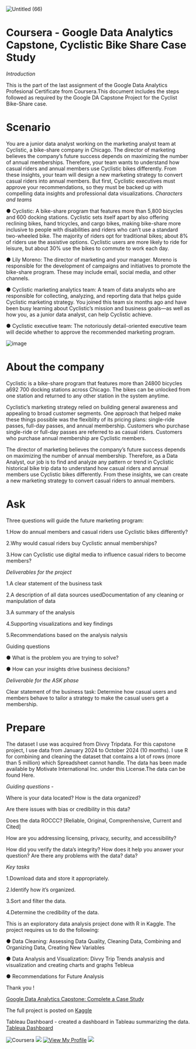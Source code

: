 ![Untitled (66)](https://github.com/user-attachments/assets/f6095178-c702-4b65-a0eb-940d0a7f16d6)

# Coursera - Google Data Analytics Capstone, Cyclistic Bike Share Case Study
 
*Introduction*

This is the part of the last assignment of the Google Data Analytics Profesional Certificate from Coursera.This document includes the steps followed as required by the Google DA Capstone Project for the Cyclist Bike-Share case.

# Scenario

You are a junior data analyst working on the marketing analyst team at Cyclistic, a bike-share company in Chicago. The director of marketing believes the company’s future success depends on maximizing the number of annual memberships. Therefore, your team wants to understand how casual riders and annual members use Cyclistic bikes differently. From these insights, your team will design a new marketing strategy to convert casual riders into annual members. But first, Cyclistic executives must approve your recommendations, so they must be backed up with compelling data insights and professional data visualizations.
*Characters and teams*

● Cyclistic: A bike-share program that features more than 5,800 bicycles and 600 docking stations. Cyclistic sets itself apart by also offering reclining bikes, hand tricycles, and cargo bikes, making bike-share more inclusive to people with disabilities and riders who can’t use a standard two-wheeled bike. The majority of riders opt for traditional bikes; about 8% of riders use the assistive options. Cyclistic users are more likely to ride for leisure, but about 30% use the bikes to commute to work each day.

● Lily Moreno: The director of marketing and your manager. Moreno is responsible for the development of campaigns and initiatives to promote the bike-share program. These may include email, social media, and other channels.

● Cyclistic marketing analytics team: A team of data analysts who are responsible for collecting, analyzing, and reporting data that helps guide Cyclistic marketing strategy. You joined this team six months ago and have been busy learning about Cyclistic’s mission and business goals—as well as how you, as a junior data analyst, can help Cyclistic achieve. 

● Cyclistic executive team: The notoriously detail-oriented executive team will decide whether to approve the recommended marketing program.

![image](https://github.com/user-attachments/assets/ca73d11d-c4ae-4702-adb5-da1e8c417c9f)

# About the company

Cyclistic is a bike-share program that features more than 24800 bicycles a692 700 docking stations across Chicago. The bikes can be unlocked from one station and returned to any other station in the system anytime.

Cyclistic’s marketing strategy relied on building general awareness and appealing to broad customer segments. One approach that helped make these things possible was the flexiblity of its pricing plans: single-ride passes, full-day passes, and annual membership. Customers who purchase single-ride or full-day passes are referred to as casual riders. Customers who purchase annual membership are Cyclistic members.

The director of marketing believes the company’s future success depends on maximizing the number of annual membership. Therefore, as a Data Analyst, our job is to find and analyze any pattern or trend in Cyclistic historical bike trip data to understand how casual riders and annual members use Cyclistic bikes differently. From these insights, we can create a new marketing strategy to convert casual riders to annual members.

# Ask

Three questions will guide the future marketing program:

1.How do annual members and casual riders use Cyclistic bikes differently?

2.Why would casual riders buy Cyclistic annual memberships?

3.How can Cyclistic use digital media to influence casual riders to become members?

*Deliverables for the project*

1.A clear statement of the business task

2.A description of all data sources usedDocumentation of any cleaning or manipulation of data

3.A summary of the analysis

4.Supporting visualizations and key findings

5.Recommendations based on the analysis nalysis

Guiding questions

● What is the problem you are trying to solve?

● How can your insights drive business decisions?

*Deliverable for the ASK phase*

Clear statement of the business task: Determine how casual users and members behave to tailor a strategy to make the casual users get a membership.

# Prepare
The dataset I use was acquired from Divvy Tripdata. For this capstone project, I use data from January 2024 to October 2024 (10 months). I use R for combining and cleaning the dataset that contains a lot of rows (more than 5 million) which Spreadsheet cannot handle. The data has been made available by Motivate International Inc. under this License.The data can be found Here.

*Guiding questions* -

Where is your data located? How is the data organized?

Are there issues with bias or credibility in this data?

Does the data ROCCC? [Reliable, Original, Comprenhensive, Current and Cited]

How are you addressing licensing, privacy, security, and accessibility? 

How did you verify the data’s integrity? How does it help you answer your question? Are there any problems with the data? data?

*Key tasks*

1.Download data and store it appropriately.

 2.Identify how it’s organized.

3.Sort and filter the data.

4.Determine the credibility of the data.

This is an exploratory data analysis project done with  R in Kaggle. The project requires us to do the following:

● Data Cleaning: Assessing Data Quality, Cleaning Data, Combining and Organizing Data, Creating New Variables

● Data Analysis and Visualization: Divvy Trip Trends analysis and visualization and creating charts and graphs Tebleua

● Recommendations for Future Analysis

 Thank you !
 
 
[Google Data Analytics Capstone: Complete a Case Study](https://www.coursera.org/learn/google-data-analytics-capstone])

The full project is posted on [Kaggle](https://www.kaggle.com/code/jurijsruko/capstone-proyect)

Tableau Dashboard - created a dashboard in Tableau summarizing the data. [Tableua Dashboard](https://public.tableau.com/app/profile/jurijsrck/viz/CyclisticBikeShareCase/Dashboard)

 ![Coursera](https://img.shields.io/badge/Coursera-%230056D2.svg?style=for-the-badge&logo=Coursera&logoColor=white)
 ![](https://komarev.com/ghpvc/?username=mscbuild) 
<a href="https://github.com/mscbuild"><img src="https://camo.githubusercontent.com/e9f3798d5901d27fe2097e37c8e91edb808b38b236dbebd836638c12b836ed7b/68747470733a2f2f696d672e736869656c64732e696f2f62616467652f566965772d4d795f50726f66696c652d677265656e3f6c6f676f3d476974487562" alt="View My Profile" data-canonical-src="https://img.shields.io/badge/View-My_Profile-green?logo=GitHub" style="max-width: 100%;"></a>
  ![](https://img.shields.io/github/license/mscbuild/analize)

